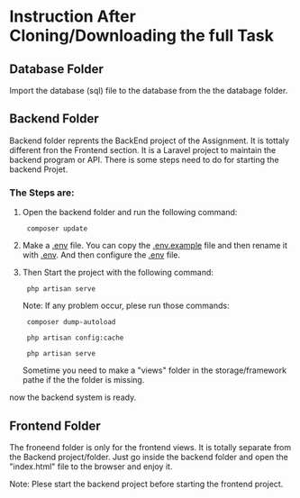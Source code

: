 # Instruction After Cloning/Downloading the full Task


## Database Folder

Import the database (sql) file to the database from the the databage folder.

## Backend Folder

Backend folder reprents the BackEnd project of the Assignment. It is tottaly different fron the Frontend section. It is a Laravel project to maintain the backend program or API. There is some steps need to do for starting the backend Projet.

### The Steps are:

1. Open the backend folder and run the following command:

        composer update

2. Make a [.env](https://laravel.com/docs) file. You can copy the [.env.example](https://laravel.com/docs) file and then rename it with [.env](https://laravel.com/docs). And then configure the [.env](https://laravel.com/docs) file.

3. Then Start the project with the following command:

        php artisan serve

    Note: If any problem occur, plese run those commands:

        composer dump-autoload

        php artisan config:cache

        php artisan serve

    Sometime you need to make a "views" folder in the storage/framework pathe if the the folder is missing.

now the backend system is ready.

## Frontend Folder

The froneend folder is only for the frontend views. It is totally separate from the Backend project/folder. Just go inside the backend folder and open the "index.html" file to the browser and enjoy it.

Note: Plese start the backend project before starting the frontend project.